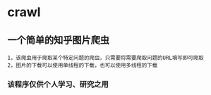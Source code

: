 # crawl
## 一个简单的知乎图片爬虫

    1，该爬虫用于爬取某个特定问题的爬虫，只需要将需要爬取问题的URL填写即可爬取
    2，图片的下载可以使用单线程的下载，也可以使用多线程的下载

### 该程序仅供个人学习、研究之用
